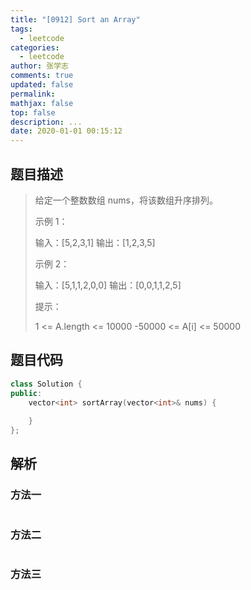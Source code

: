 ```yaml
---
title: "[0912] Sort an Array"
tags:
  - leetcode
categories:
  - leetcode
author: 张学志
comments: true
updated: false
permalink:
mathjax: false
top: false
description: ...
date: 2020-01-01 00:15:12
---
```


## 题目描述

> 给定一个整数数组 nums，将该数组升序排列。 
> 
> 
> 
> 
> 
> 
> 示例 1： 
> 
> 
> 输入：[5,2,3,1]
> 输出：[1,2,3,5]
> 
> 
> 示例 2： 
> 
> 
> 输入：[5,1,1,2,0,0]
> 输出：[0,0,1,1,2,5]
> 
> 
> 
> 
> 提示： 
> 
> 
> 1 <= A.length <= 10000 
> -50000 <= A[i] <= 50000 
> 
> 

## 题目代码

```cpp
class Solution {
public:
    vector<int> sortArray(vector<int>& nums) {
        
    }
};
```

## 解析

### 方法一

```cpp

```

### 方法二

```cpp

```

### 方法三

```cpp

```

